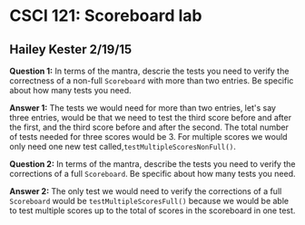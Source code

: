 # CSCI 121: Scoreboard lab
## Hailey Kester 2/19/15

**Question 1:** In terms of the mantra, descrie the tests you need to verify the correctness of a non-full `Scoreboard` with more than two entries.  Be specific about how many tests you need.

**Answer 1:** The tests we would need for more than two entries, let's say three entries, would be that we need to test the third score before and after the first, and the third score before and after the second.  The total number of tests needed for three scores would be 3. For multiple scores we would only need one new test called,`testMultipleScoresNonFull()`.

**Question 2:** In terms of the mantra, describe the tests you need to verify the corrections of a full `Scoreboard`.  Be specific about how many tests you need. 

**Answer 2:** The only test we would need to verify the corrections of a full `Scoreboard` would be `testMultipleScoresFull()` because we would be able to test multiple scores up to the total of scores in the scoreboard in one test. 